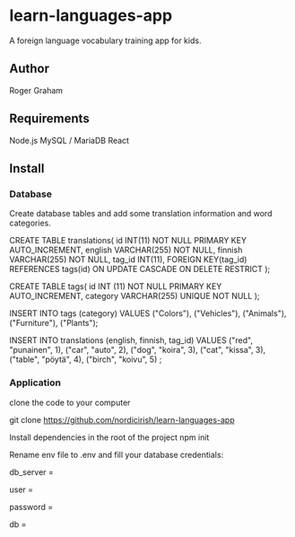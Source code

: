 # learn-languages-app

A foreign language vocabulary training app for kids.

## Author

Roger Graham

## Requirements

Node.js
MySQL / MariaDB
React

## Install

### Database

Create database tables and add some translation information and word categories.

CREATE TABLE translations(
id INT(11) NOT NULL PRIMARY KEY AUTO_INCREMENT,
english VARCHAR(255) NOT NULL,
finnish VARCHAR(255) NOT NULL,
tag_id INT(11),
FOREIGN KEY(tag_id) REFERENCES tags(id) ON UPDATE CASCADE ON DELETE RESTRICT
);

CREATE TABLE tags(
id INT (11) NOT NULL PRIMARY KEY AUTO_INCREMENT,
category VARCHAR(255) UNIQUE NOT NULL
);

INSERT INTO
tags (category)
VALUES
("Colors"),
("Vehicles"),
("Animals"),
("Furniture"),
("Plants");

INSERT INTO
translations (english, finnish, tag_id)
VALUES
("red", "punainen", 1),
("car", "auto", 2),
("dog", "koira", 3),
("cat", "kissa", 3),
("table", "pöytä", 4),
("birch", "koivu", 5)
;

### Application

clone the code to your computer

git clone https://github.com/nordicirish/learn-languages-app

Install dependencies in the root of the project
npm init

<!-- cd frontend npm i ?? -->

Rename env file to .env and fill your database credentials:

db_server =

user =

password =

db =

<!-- cd .. nodemon index.js -->
<!-- cd frontend npm run start  -->
<!-- access http://localhost:8080 -->
